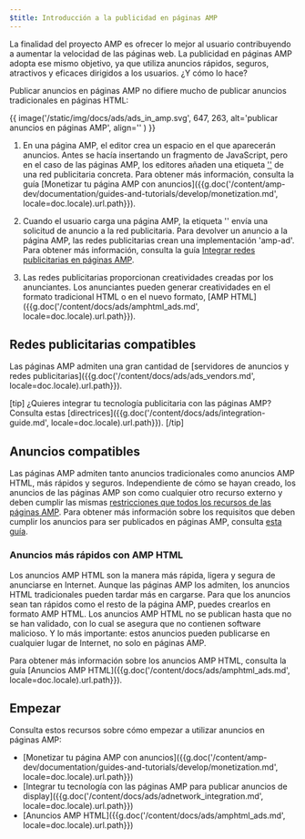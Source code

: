 ```yaml
---
$title: Introducción a la publicidad en páginas AMP
---
```


La finalidad del proyecto AMP es ofrecer lo mejor al usuario contribuyendo a aumentar la velocidad de las páginas web. La publicidad en páginas AMP adopta ese mismo objetivo, ya que utiliza anuncios rápidos, seguros, atractivos y eficaces dirigidos a los usuarios. ¿Y cómo lo hace?  

Publicar anuncios en páginas AMP no difiere mucho de publicar anuncios tradicionales en páginas HTML:

{{ image('/static/img/docs/ads/ads_in_amp.svg', 647, 263, alt='publicar anuncios en páginas AMP', align='' ) }}

1.  En una página AMP, el editor crea un espacio en el que aparecerán anuncios. Antes se hacía insertando un fragmento de JavaScript, pero en el caso de las páginas AMP, los editores añaden una etiqueta ['<amp-ad>'](/es/docs/reference/components/amp-ad.html) de una red publicitaria concreta. Para obtener más información, consulta la guía [Monetizar tu página AMP con anuncios]({{g.doc('/content/amp-dev/documentation/guides-and-tutorials/develop/monetization.md', locale=doc.locale).url.path}}).

2.  Cuando el usuario carga una página AMP, la etiqueta '<amp-ad>' envía una solicitud de anuncio a la red publicitaria. Para devolver un anuncio a la página AMP, las redes publicitarias crean una implementación 'amp-ad'. Para obtener más información, consulta la guía [Integrar redes publicitarias en páginas AMP](https://github.com/ampproject/amphtml/blob/master/ads/README.md).

3.  Las redes publicitarias proporcionan creatividades creadas por los anunciantes. Los anunciantes pueden generar creatividades en el formato tradicional HTML o en el nuevo formato, [AMP HTML]({{g.doc('/content/docs/ads/amphtml_ads.md', locale=doc.locale).url.path}}). 

## Redes publicitarias compatibles

Las páginas AMP admiten una gran cantidad de [servidores de anuncios y redes publicitarias]({{g.doc('/content/docs/ads/ads_vendors.md', locale=doc.locale).url.path}}).

[tip]
¿Quieres integrar tu tecnología publicitaria con las páginas AMP? Consulta estas [directrices]({{g.doc('/content/docs/ads/integration-guide.md', locale=doc.locale).url.path}}).
[/tip]

## Anuncios compatibles

Las páginas AMP admiten tanto anuncios tradicionales como anuncios AMP HTML, más rápidos y seguros.  Independiente de cómo se hayan creado, los anuncios de las páginas AMP son como cualquier otro recurso externo y deben cumplir las mismas [restricciones que todos los recursos de las páginas AMP](/es/learn/about-how/).   Para obtener más información sobre los requisitos que deben cumplir los anuncios para ser publicados en páginas AMP, consulta [esta guía](https://github.com/ampproject/amphtml/blob/master/ads/README.md#constraints).

### Anuncios más rápidos con AMP HTML

Los anuncios AMP HTML son la manera más rápida, ligera y segura de anunciarse en Internet. Aunque las páginas AMP los admiten, los anuncios HTML tradicionales pueden tardar más en cargarse. Para que los anuncios sean tan rápidos como el resto de la página AMP, puedes crearlos en formato AMP HTML. Los anuncios AMP HTML no se publican hasta que no se han validado, con lo cual se asegura que no contienen software malicioso. Y lo más importante: estos anuncios pueden publicarse en cualquier lugar de Internet, no solo en páginas AMP.

Para obtener más información sobre los anuncios AMP HTML, consulta la guía [Anuncios AMP HTML]({{g.doc('/content/docs/ads/amphtml_ads.md', locale=doc.locale).url.path}}).


## Empezar

Consulta estos recursos sobre cómo empezar a utilizar anuncios en páginas AMP:

* [Monetizar tu página AMP con anuncios]({{g.doc('/content/amp-dev/documentation/guides-and-tutorials/develop/monetization.md', locale=doc.locale).url.path}})
* [Integrar tu tecnología con las páginas AMP para publicar anuncios de display]({{g.doc('/content/docs/ads/adnetwork_integration.md', locale=doc.locale).url.path}})
* [Anuncios AMP HTML]({{g.doc('/content/docs/ads/amphtml_ads.md', locale=doc.locale).url.path}})
 
